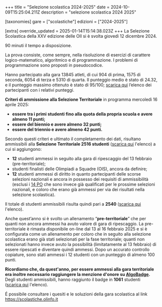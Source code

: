 +++
title = "Selezione scolastica 2024-2025"
date = 2024-10-09T15:25:04.211Z
description = "selezione scolastica 2024 2025"

[taxonomies]
gare = ["scolastiche"]
edizioni = ["2024-2025"]

[extra]
override_updated = 2025-01-14T15:14:38.023Z
+++
La Selezione Scolastica della XXV edizione delle OII si è svolta giovedì 12 dicembre 2024. 

<!-- more -->

90 minuti il tempo a disposizione.

La prova consiste, come sempre, nella risoluzione di esercizi di carattere logico-matematico, algoritmico e di programmazione. I problemi di programmazione sono proposti in pseudocodice.

Hanno partecipato alla gara 13845 atleti, di cui 904 di prima, 1575 di seconda,
6054 di terza e 5310 di quarta. Il punteggio medio è stato di 24.32, e il
punteggio massimo ottenuto è stato di 95/100; [scarica
qui](/results/Classifica_generale_selezione_scolastica_dicembre_2024.xlsx)
l’elenco dei partecipanti con i relativi punteggi.


**Criteri di ammissione alla Selezione Territoriale** in programma mercoledì 16 aprile 2025:

* **essere tra i primi studenti fino alla quota della propria scuola e avere almeno 11 punti;**
* **essere del biennio e avere almeno 32 punti;**
* **essere del triennio e avere almeno 42 punti.**

Secondo questi criteri e ultimato il completamento dei dati, risultano ammissibili
alla **Selezione Territoriale 2516 studenti** ([scarica
qui](/results/Ammessi_Selezione_Territoriale_2025.xlsx) l'elenco) a cui si
aggiungono:

* **12** studenti ammessi in seguito alla gara di ripescaggio del 13 febbraio (pre-territoriale);
* studenti finalisti delle Olimpiadi a Squadre (OIS), ancora da definire;
* **12** studenti ammessi di diritto in quanto partecipanti delle scorse selezioni nazionali e ancora in possesso dei requisiti di ammissibilità (esclusi i [14 PO](/results/PO_Selezione_Territoriale_2025.xlsx) che sono invece già qualificati per le prossime selezioni nazionali, e coloro che erano già ammessi per via dei risultati nella selezione scolastica).

Il totale di studenti ammissibili risulta quindi pari a **2540** ([scarica qui](/results/Ripescaggi_Selezione_Territoriale_2025.xlsx) l'elenco).

Anche quest’anno si è svolto un allenamento “**pre-territoriale**” che per quanti non ancora ammessi ha avuto valore di gara di ripescaggio. La pre-territoriale è rimasta disponibile on-line dal 13 al 16 febbraio 2025 e si è configurata come un allenamento per coloro che in seguito alla selezione scolastica erano già stati selezionati per la fase territoriale; quanti non selezionati hanno invece avuto la possibilità (limitatamente al 13 febbraio) di essere ripescati e diventare quindi ammessi. Dopo un accurato controllo copiature, sono stati ammessi i 12 studenti con un punteggio di almeno 100 punti.

**Ricordiamo che, da quest'anno, per essere ammessi alla gara territoriale era inoltre necessario raggiungere la menzione d'onore su [AlgoBadge](https://training.olinfo.it/algobadge).**
Degli studenti ammissibili, hanno raggiunto il badge in **1061** studenti ([scarica qui](/results/Finale_Selezione_Territoriale_2025.xlsx) l'elenco).

É possibile consultare i quesiti e le soluzioni della gara scolastica al link <https://scolastiche.olinfo.it>

